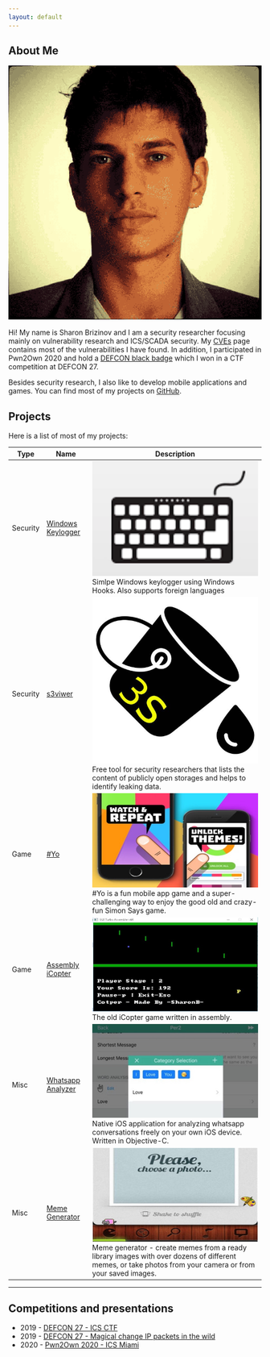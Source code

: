 ```yaml
---
layout: default
---
```


## About Me

<img class="profile-picture" src="avatar.png">

Hi! My name is Sharon Brizinov and I am a security researcher focusing mainly on vulnerability research and ICS/SCADA security. My [CVEs](https://sharonbrizinov.com/cves) page contains most of the vulnerabilities I have found. In addition, I participated in Pwn2Own 2020 and hold a [DEFCON black badge](https://www.defcon.org/html/links/dc-black-badge.html) which I won in a CTF competition at DEFCON 27.

Besides security research, I also like to develop mobile applications and games. You can find most of my projects on [GitHub](https://github.com/sharonbrizinov). 


## Projects

Here is a list of most of my projects:

Type | Name  | Description
------|------|--------
Security | [Windows Keylogger](https://github.com/SharonBrizinov/SimpleKeylogger) | <img class="profile-picture" src="img/keylogger.png"> Simlpe Windows keylogger using Windows Hooks. Also supports foreign languages
Security | [s3viwer](https://github.com/SharonBrizinov/s3viewer) | <img class="profile-picture" src="img/s3viewer.jpg"> Free tool for security researchers that lists the content of publicly open storages and helps to identify leaking data.
Game | [#Yo](http://www.hashtagyo.com/) | <img class="profile-picture" src="img/hashtagyo.jpg"> #Yo is a fun mobile app game and a super-challenging way to enjoy the good old and crazy-fun Simon Says game.
Game | [Assembly iCopter](https://github.com/SharonBrizinov/iCopter) | <img class="profile-picture" src="img/icopter.jpg"> The old iCopter game written in assembly.
Misc | [Whatsapp Analyzer](https://github.com/SharonBrizinov/Whatsapp-Analyzer) | <img class="profile-picture" src="img/whatsappanalyzer.jpg"> Native iOS application for analyzing whatsapp conversations freely on your own iOS device. Written in Objective-C.
Misc | [Meme Generator](https://appadvice.com/game/app/meme-pro-meme-generator-soundpad/488702679) | <img class="profile-picture" src="img/memegenerator.jpg"> Meme generator - create memes from a ready library images with over dozens of different memes, or take photos from your camera or from your saved images.

---

## Competitions and presentations

* 2019 - [DEFCON 27 - ICS CTF ](https://www.defcon.org/html/links/dc-black-badge.html)
* 2019 - [DEFCON 27 - Magical change IP packets in the wild](https://www.youtube.com/watch?v=lggrDCYsVpw&ab_channel=DEFCONConference)
* 2020 - [Pwn2Own 2020 - ICS Miami](https://www.zerodayinitiative.com/blog/2020/1/21/pwn2own-miami-2020-schedule-and-live-results)
